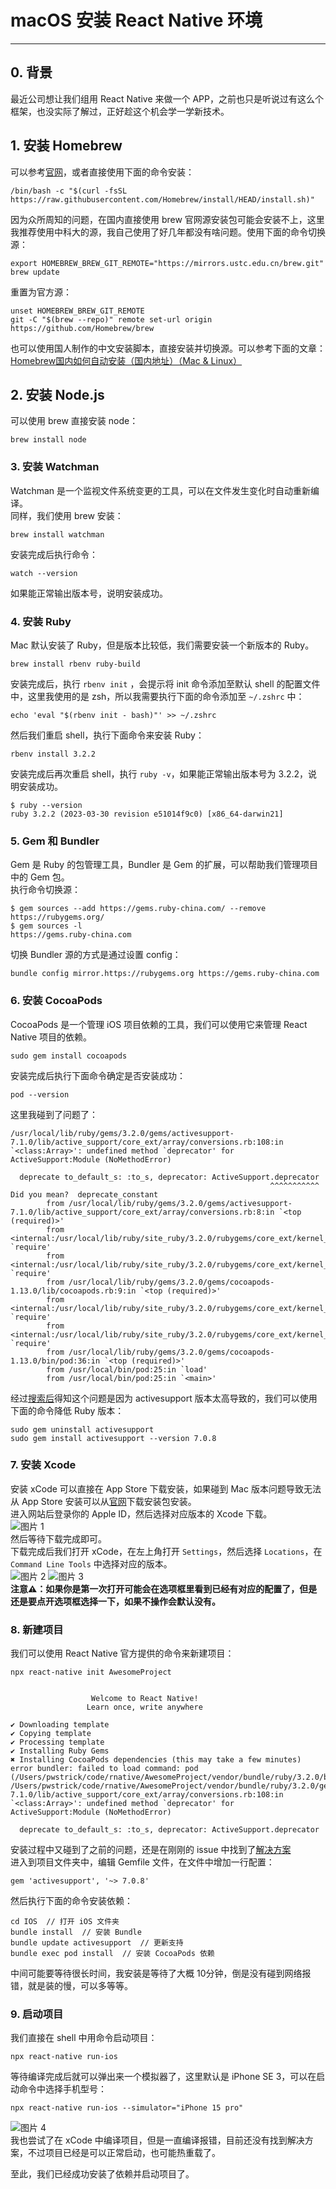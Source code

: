 # macOS 安装 React Native 环境
--- 

## 0. 背景
最近公司想让我们组用 React Native 来做一个 APP，之前也只是听说过有这么个框架，也没实际了解过，正好趁这个机会学一学新技术。  
## 1. 安装 Homebrew  
可以参考[官网](https://brew.sh/zh-cn/)，或者直接使用下面的命令安装：  
```shell
/bin/bash -c "$(curl -fsSL https://raw.githubusercontent.com/Homebrew/install/HEAD/install.sh)"
```  
因为众所周知的问题，在国内直接使用 brew 官网源安装包可能会安装不上，这里我推荐使用中科大的源，我自己使用了好几年都没有啥问题。使用下面的命令切换源：
```shell
export HOMEBREW_BREW_GIT_REMOTE="https://mirrors.ustc.edu.cn/brew.git"
brew update
```  
重置为官方源：
```shell
unset HOMEBREW_BREW_GIT_REMOTE
git -C "$(brew --repo)" remote set-url origin https://github.com/Homebrew/brew
```  
也可以使用国人制作的中文安装脚本，直接安装并切换源。可以参考下面的文章：  
[Homebrew国内如何自动安装（国内地址）（Mac & Linux）](https://zhuanlan.zhihu.com/p/111014448)
  
## 2. 安装 Node.js
可以使用 brew 直接安装 node：  
```shell
brew install node
```  
### 3. 安装 Watchman
Watchman 是一个监视文件系统变更的工具，可以在文件发生变化时自动重新编译。  
同样，我们使用 brew 安装：  
```shell
brew install watchman
```
安装完成后执行命令：  
```shell
watch --version
```
如果能正常输出版本号，说明安装成功。  
### 4. 安装 Ruby  
Mac 默认安装了 Ruby，但是版本比较低，我们需要安装一个新版本的 Ruby。  
```shell
brew install rbenv ruby-build
```  
安装完成后，执行 `rbenv init` ，会提示将 init 命令添加至默认 shell 的配置文件中，这里我使用的是 zsh，所以我需要执行下面的命令添加至 `~/.zshrc` 中：  
```shell
echo 'eval "$(rbenv init - bash)"' >> ~/.zshrc
```
然后我们重启 shell，执行下面命令来安装 Ruby：
```shell
rbenv install 3.2.2
```
安装完成后再次重启 shell，执行 `ruby -v`，如果能正常输出版本号为 3.2.2，说明安装成功。  
```shell
$ ruby --version
ruby 3.2.2 (2023-03-30 revision e51014f9c0) [x86_64-darwin21]
```  
### 5. Gem 和 Bundler  
Gem 是 Ruby 的包管理工具，Bundler 是 Gem 的扩展，可以帮助我们管理项目中的 Gem 包。  
执行命令切换源：
```shell
$ gem sources --add https://gems.ruby-china.com/ --remove https://rubygems.org/
$ gem sources -l
https://gems.ruby-china.com
```
切换 Bundler 源的方式是通过设置 config：
```shell
bundle config mirror.https://rubygems.org https://gems.ruby-china.com
```  
### 6. 安装 CocoaPods  
CocoaPods 是一个管理 iOS 项目依赖的工具，我们可以使用它来管理 React Native 项目的依赖。  
```shell
sudo gem install cocoapods
```  
安装完成后执行下面命令确定是否安装成功：
```shell
pod --version
```  
这里我碰到了问题了：  
```shell
/usr/local/lib/ruby/gems/3.2.0/gems/activesupport-7.1.0/lib/active_support/core_ext/array/conversions.rb:108:in `<class:Array>': undefined method `deprecator' for ActiveSupport:Module (NoMethodError)

  deprecate to_default_s: :to_s, deprecator: ActiveSupport.deprecator
                                                          ^^^^^^^^^^^
Did you mean?  deprecate_constant
        from /usr/local/lib/ruby/gems/3.2.0/gems/activesupport-7.1.0/lib/active_support/core_ext/array/conversions.rb:8:in `<top (required)>'
        from <internal:/usr/local/lib/ruby/site_ruby/3.2.0/rubygems/core_ext/kernel_require.rb>:86:in `require'
        from <internal:/usr/local/lib/ruby/site_ruby/3.2.0/rubygems/core_ext/kernel_require.rb>:86:in `require'
        from /usr/local/lib/ruby/gems/3.2.0/gems/cocoapods-1.13.0/lib/cocoapods.rb:9:in `<top (required)>'
        from <internal:/usr/local/lib/ruby/site_ruby/3.2.0/rubygems/core_ext/kernel_require.rb>:86:in `require'
        from <internal:/usr/local/lib/ruby/site_ruby/3.2.0/rubygems/core_ext/kernel_require.rb>:86:in `require'
        from /usr/local/lib/ruby/gems/3.2.0/gems/cocoapods-1.13.0/bin/pod:36:in `<top (required)>'
        from /usr/local/bin/pod:25:in `load'
        from /usr/local/bin/pod:25:in `<main>'
```
经过[搜索后](https://github.com/CocoaPods/CocoaPods/issues/12080#issuecomment-1750798854)得知这个问题是因为 activesupport 版本太高导致的，我们可以使用下面的命令降低 Ruby 版本：  
```shell
sudo gem uninstall activesupport
sudo gem install activesupport --version 7.0.8
```
### 7. 安装 Xcode  
安装 xCode 可以直接在 App Store 下载安装，如果碰到 Mac 版本问题导致无法从 App Store 安装可以从[官网](https://developer.apple.com/download/all/?q=xcode)下载安装包安装。  
进入网站后登录你的 Apple ID，然后选择对应版本的 Xcode 下载。  
![图片 1](./rn/1.png "这里因为我们要开发 iOS，就勾选上 iOS")  
然后等待下载完成即可。  
下载完成后我们打开 xCode，在左上角打开 `Settings`，然后选择 `Locations`，在 `Command Line Tools` 中选择对应的版本。  
![图片 2](./rn/2.jpg)
![图片 3](./rn/3.jpg)  
**注意⚠️：如果你是第一次打开可能会在选项框里看到已经有对应的配置了，但是还是要点开选项框选择一下，如果不操作会默认没有。**
### 8. 新建项目  
我们可以使用 React Native 官方提供的命令来新建项目：  
```shell
npx react-native init AwesomeProject


                  Welcome to React Native!
                 Learn once, write anywhere

✔ Downloading template
✔ Copying template
✔ Processing template
✔ Installing Ruby Gems
✖ Installing CocoaPods dependencies (this may take a few minutes)
error bundler: failed to load command: pod (/Users/pwstrick/code/rnative/AwesomeProject/vendor/bundle/ruby/3.2.0/bin/pod)
/Users/pwstrick/code/rnative/AwesomeProject/vendor/bundle/ruby/3.2.0/gems/activesupport-7.1.0/lib/active_support/core_ext/array/conversions.rb:108:in `<class:Array>': undefined method `deprecator' for ActiveSupport:Module (NoMethodError)

  deprecate to_default_s: :to_s, deprecator: ActiveSupport.deprecator
```
安装过程中又碰到了之前的问题，还是在刚刚的 issue 中找到了[解决方案](https://github.com/CocoaPods/CocoaPods/issues/12080#issuecomment-1751675213)  
进入到项目文件夹中，编辑 Gemfile 文件，在文件中增加一行配置：
```
gem 'activesupport', '~> 7.0.8' 
```  
然后执行下面的命令安装依赖：  
```shell
cd IOS  // 打开 iOS 文件夹
bundle install  // 安装 Bundle
bundle update activesupport  // 更新支持
bundle exec pod install  // 安装 CocoaPods 依赖
```  
中间可能要等待很长时间，我安装是等待了大概 10分钟，倒是没有碰到网络报错，就是装的慢，可以多等等。  
### 9. 启动项目  
我们直接在 shell 中用命令启动项目：
```shell
npx react-native run-ios
```  
等待编译完成后就可以弹出来一个模拟器了，这里默认是 iPhone SE 3，可以在启动命令中选择手机型号：
```shell
npx react-native run-ios --simulator="iPhone 15 pro"
```  
![图片 4](./rn/4.jpg)  
我也尝试了在 xCode 中编译项目，但是一直编译报错，目前还没有找到解决方案，不过项目已经是可以正常启动，也可能热重载了。  
  
至此，我们已经成功安装了依赖并启动项目了。
